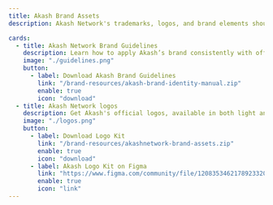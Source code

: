 ```yaml
---
title: Akash Brand Assets
description: Akash Network's trademarks, logos, and brand elements should be used without any changes, and their sole purpose is to represent Akash Network.

cards:
  - title: Akash Network Brand Guidelines
    description: Learn how to apply Akash’s brand consistently with official guidelines on logos, colors, typography, and design.
    image: "./guidelines.png"
    button:
      - label: Download Akash Brand Guidelines
        link: "/brand-resources/akash-brand-identity-manual.zip"
        enable: true
        icon: "download"
  - title: Akash Network logos
    description: Get Akash's official logos, available in both light and dark themes, by downloading them in various formats.
    image: "./logos.png"
    button:
      - label: Download Logo Kit
        link: "/brand-resources/akashnetwork-brand-assets.zip"
        enable: true
        icon: "download"
      - label: Akash Logo Kit on Figma
        link: "https://www.figma.com/community/file/1208353462178923320/akash-branding-kit"
        enable: true
        icon: "link"
---
```

